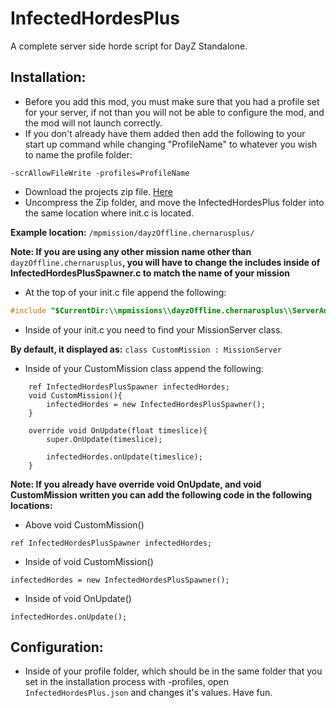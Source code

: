 # InfectedHordesPlus
A complete server side horde script for DayZ Standalone.

## Installation:
- Before you add this mod, you must make sure that you had a profile set for your server, if not than you will not be able to configure the mod, and the mod will not launch correctly.
- If you don't already have them added then add the following to your start up command while changing "ProfileName" to whatever you wish to name the profile folder:
```
-scrAllowFileWrite -profiles=ProfileName
```

- Download the projects zip file. [Here](https://github.com/VanillaPlusPlus/InfectedHordes/archive/master.zip)
- Uncompress the Zip folder, and move the InfectedHordesPlus folder into the same location where init.c is located.

**Example location:** ```/mpmission/dayzOffline.chernarusplus/```

**Note: If you are using any other mission name other than** ```dayzOffline.chernarusplus```**, you will have to change the includes inside of InfectedHordesPlusSpawner.c to match the name of your mission**

- At the top of your init.c file append the following:

```c
#include "$CurrentDir:\\mpmissions\\dayzOffline.chernarusplus\\ServerAddons\\InfectedHordesPlus\\InfectedHordesPlusSpawner.c"
```

- Inside of your init.c you need to find your MissionServer class.

**By default, it displayed as:** ```class CustomMission : MissionServer```

- Inside of your CustomMission class append the following:
```
	ref InfectedHordesPlusSpawner infectedHordes;
	void CustomMission(){
		infectedHordes = new InfectedHordesPlusSpawner();
	}

	override void OnUpdate(float timeslice){
		super.OnUpdate(timeslice);

		infectedHordes.onUpdate(timeslice);
	}
```

**Note: If you already have override void OnUpdate, and void CustomMission written you can add the following code in the following locations:**

- Above void CustomMission()
```
ref InfectedHordesPlusSpawner infectedHordes;
```

- Inside of void CustomMission()
```
infectedHordes = new InfectedHordesPlusSpawner();
```

- Inside of void OnUpdate()
```
infectedHordes.onUpdate();
```

## Configuration:
- Inside of your profile folder, which should be in the same folder that you set in the installation process with -profiles, open ```InfectedHordesPlus.json``` and changes it's values. Have fun.
